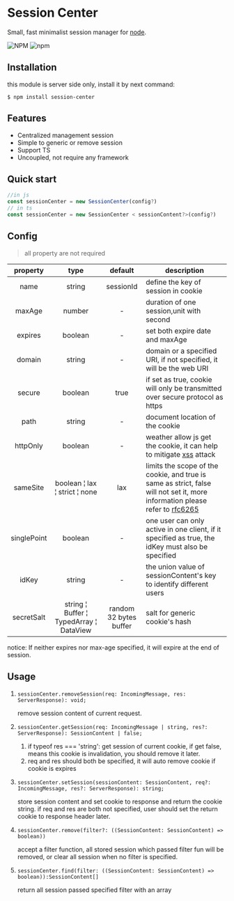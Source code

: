 # Session Center

Small, fast minimalist session manager for [node](http://nodejs.org).

![NPM](https://img.shields.io/npm/l/session-center)
![npm](https://img.shields.io/npm/dw/session-center)

## Installation

this module is server side only, install it by next command:

```shell
$ npm install session-center
```

## Features

- Centralized management session
- Simple to generic or remove session
- Support TS
- Uncoupled, not require any framework

## Quick start

```js
//in js
const sessionCenter = new SessionCenter(config?)
// in ts
const sessionCenter = new SessionCenter < sessionContent?>(config?)
```

## Config

> all property are not required

| property | type | default  | description |
| :---: | :---: | :---: | --- |
| name | string | sessionId  | define the key of session in cookie |
| maxAge | number | -  | duration of one session,unit with second |
| expires | boolean | -  | set both expire date and maxAge |
| domain | string | -  | domain or a specified URI, if not specified, it will be the web URI |
| secure | boolean | true  | if set as true, cookie will only be transmitted over secure protocol as https|
| path | string | -  |  document location of the cookie |
| httpOnly | boolean  | - | weather allow js get the cookie, it can help to mitigate [xss](http://en.wikipedia.org/wiki/Cross-site_scripting) attack |
| sameSite | boolean &#166; lax &#166; strict &#166; none | lax | limits the scope of the cookie, and true is same as strict, false will not set it, more information please refer to [rfc6265](https://datatracker.ietf.org/doc/html/draft-ietf-httpbis-rfc6265bis-03#section-4.1.2.7)|
| singlePoint | boolean | - | one user can only active in one client, if it specified as true, the idKey must also be specified|
| idKey | string | - | the union value of sessionContent's key to identify different users |
| secretSalt | string &#166; Buffer &#166; TypedArray &#166; DataView | random 32 bytes buffer | salt for generic cookie's hash

notice: If neither expires nor max-age specified, it will expire at the end of session.

## Usage

1. `sessionCenter.removeSession(req: IncomingMessage, res: ServerResponse): void;`

	remove session content of current request.

2.  `sessionCenter.getSession(req: IncomingMessage | string, res?: ServerResponse): SessionContent | false;`
	1. if typeof res === 'string': get session of current cookie, if get false, means this cookie is invalidation, you should remove it later.
	2. req and res should both be specified, it will auto remove cookie if cookie is expires
	
3. `sessionCenter.setSession(sessionContent: SessionContent, req?: IncomingMessage, res?: ServerResponse): string;`

	store session content and set cookie to response and return the cookie string. if req and res are both not specified, user should set the return cookie to response header later.

3. `sessionCenter.remove(filter?: ((SessionContent: SessionContent) => boolean))`

	accept a filter function, all stored session which passed filter fun will be removed, or clear all session when no filter is specified.

4. `sessionCenter.find(filter: ((SessionContent: SessionContent) => boolean)):SessionContent[]`

	return all session passed specified filter with an array
